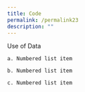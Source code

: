 ```yaml
---
title: Code
permalink: /permalink23
description: ""
---
```

Use of Data

	a. Numbered list item
	
	b. Numbered list item
	
	c. Numbered list item